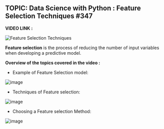 ## TOPIC: Data Science with Python : Feature Selection Techniques #347

**VIDEO LINK :**

![Feature Selection Techniques](https://drive.google.com/file/d/16fDMa39he98Gla7NNlBbN_l0vXFuZwvT/view)

**Feature selection** is the process of reducing the number of input variables when developing a predictive model.

**Overview of the topics covered in the video :**

- Example of Feature Selection model:

![image](https://user-images.githubusercontent.com/63282184/134139336-9ae6b4c6-c704-41bd-b447-9c2ac59ff818.png)

- Techniques of Feature selection: 

![image](https://user-images.githubusercontent.com/63282184/134139999-2ece2ecd-30cf-4578-9071-3f60e092a905.png)

- Choosing a Feature selection Method: 

![image](https://user-images.githubusercontent.com/63282184/134143018-b9b858a2-edc6-4a5c-a1eb-d1fbe69bca50.png)



